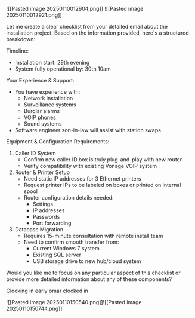 ![[Pasted image 20250110012904.png]]
![[Pasted image 20250110012921.png]]


Let me create a clear checklist from your detailed email about the installation project. Based on the information provided, here's a structured breakdown:

Timeline:

- Installation start: 29th evening
- System fully operational by: 30th 10am

Your Experience & Support:

- You have experience with:
    - Network installation
    - Surveillance systems
    - Burglar alarms
    - VOIP phones
    - Sound systems
- Software engineer son-in-law will assist with station swaps

Equipment & Configuration Requirements:

1. Caller ID System
    - Confirm new caller ID box is truly plug-and-play with new router
    - Verify compatibility with existing Vonage VOIP system
2. Router & Printer Setup
    - Need static IP addresses for 3 Ethernet printers
    - Request printer IPs to be labeled on boxes or printed on internal spool
    - Router configuration details needed:
        - Settings
        - IP addresses
        - Passwords
        - Port forwarding
3. Database Migration
    - Requires 15-minute consultation with remote install team
    - Need to confirm smooth transfer from:
        - Current Windows 7 system
        - Existing SQL server
        - USB storage drive to new hub/cloud system

Would you like me to focus on any particular aspect of this checklist or provide more detailed information about any of these components?


Clocking in early
omar clocked in 

![[Pasted image 20250110150540.png]]![[Pasted image 20250110150744.png]]